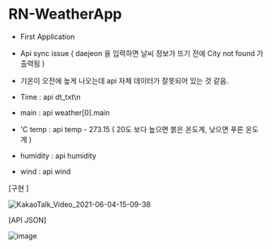 # RN-WeatherApp
 - First Application
 - Api sync issue ( daejeon 을 입력하면 날씨 정보가 뜨기 전에 City not found 가 출력됨 )
 - 기온이 오전에 높게 나오는데 api 자체 데이터가 잘못되어 있는 것 같음.


 - Time : api dt_txt\n
 - main : api weather[0].main
 - 'C temp : api temp - 273.15    ( 20도 보다 높으면 붉은 온도계, 낮으면 푸른 온도계 )
 - humidity : api humidity
 - wind : api wind




[구현 ]



![KakaoTalk_Video_2021-06-04-15-09-38](https://user-images.githubusercontent.com/73640793/120754048-10caad00-c547-11eb-9b74-b007f271f3f0.gif)



[API JSON]

![image](https://user-images.githubusercontent.com/73640793/120752521-d19b5c80-c544-11eb-92c6-3eec06ec91e5.png)
